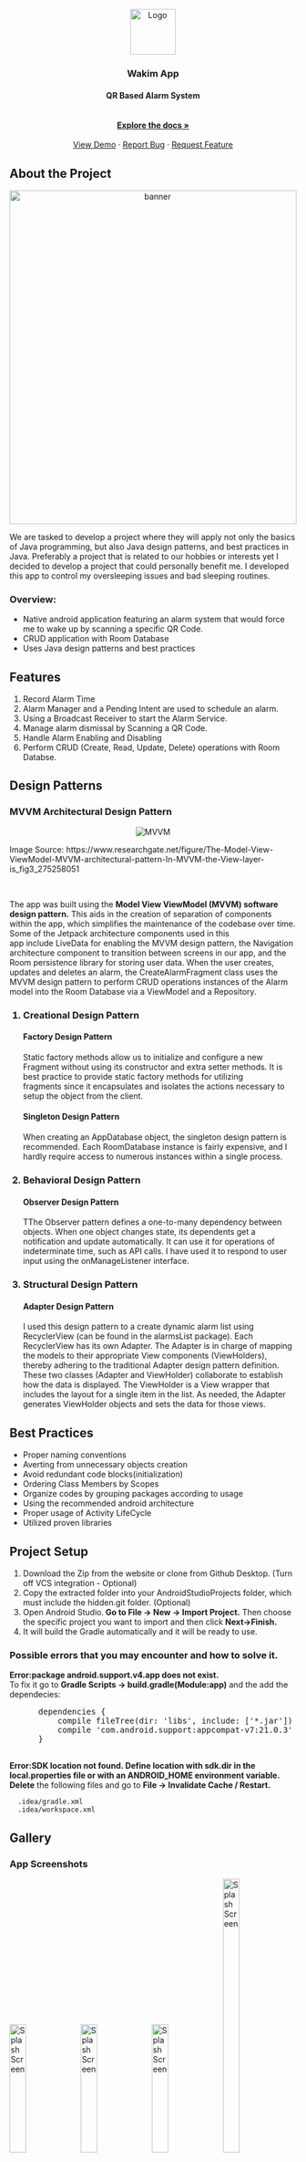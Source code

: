 <!-- PROJECT LOGO -->
<br />
<div align="center">
  <a href="https://github.com/othneildrew/Best-README-Template">
    <img src="assets/logo.png" alt="Logo" width="80" height="80">
  </a>

  <h3 align="center">Wakim App</h3>

  <p align="center">
    <h4 align="center">QR Based Alarm System</h4>
    <br />
    <a href="https://github.com/Kim-Arcena/Wakim"><strong>Explore the docs »</strong></a>
    <br />
    <br />
    <a href="https://www.youtube.com/watch?v=bzFK0Q1bCL0&ab_channel=KimberlyArce%C3%B1a">View Demo</a>
    ·
    <a href="https://github.com/Kim-Arcena/Wakim/issues">Report Bug</a>
    ·
    <a href="https://github.com/Kim-Arcena/Wakim/issues">Request Feature</a>
  </p>
</div>

<div>
  <!-- ABOUT THE PROJECT -->
  <h2>About the Project</h2>

  <p align="center">
    <img src="assets/appBanner.gif" alt="banner" width="100%" height="585" />
  </p>

  <p>We are tasked to develop a project where they will apply not only the basics of Java programming, but also Java design patterns, and best practices in Java.
  Preferably a project that is related to our hobbies or interests yet I decided to develop a project that could personally benefit me. I developed this app to control my  oversleeping issues and bad sleeping routines.</p>

  <h3>Overview:</h3>

  <ul>
    <li>Native android application featuring an alarm system that would force me to wake up by scanning a specific QR Code.</li>
    <li>CRUD application with Room Database</li>
    <li>Uses Java design patterns and best practices</li>
  </ul>
</div>

<div> 
  <!-- FEATURES -->
  <h2>Features</h2>
    <ol>
      <li>Record Alarm Time</li>
      <li>Alarm Manager and a Pending Intent are used to schedule an alarm.</li>
      <li>Using a Broadcast Receiver to start the Alarm Service.</li>
      <li>Manage alarm dismissal by Scanning a QR Code.</li>
      <li>Handle Alarm Enabling and Disabling</li>
      <li>Perform CRUD (Create, Read, Update, Delete) operations with Room Databse.</li>
    </0l>
</div>

<div>
  <!-- DESIGN PATTERNS -->
  <h2>Design Patterns</h2>
    <h3>MVVM Architectural Design Pattern</h3>
    <p align="center">
      <img src="assets/MVVM.png" alt="MVVM"/>
    </p>
    <p>Image Source: https://www.researchgate.net/figure/The-Model-View-ViewModel-MVVM-architectural-pattern-In-MVVM-the-View-layer-is_fig3_275258051 </p><br>
    <p>The app was built using the <b>Model View ViewModel (MVVM) software design pattern.</b> This aids in the creation of separation of components within the app, which simplifies the maintenance of the codebase over time. Some of the Jetpack architecture components used in this app include LiveData for enabling the MVVM design pattern, the Navigation architecture component to transition between screens in our app, and the Room persistence library for storing user data. When the user creates, updates and deletes an alarm, the CreateAlarmFragment class uses the MVVM design pattern to perform CRUD operations instances of the Alarm model into the Room Database via a ViewModel and a Repository.</p>
    <ol>
        <h3><li>Creational Design Pattern</li></h3>
            <h4>Factory Design Pattern</h4>
            <p> Static factory methods allow us to initialize and configure a new Fragment without using its constructor and extra setter methods. It is best practice to provide static factory methods for utilizing fragments since it encapsulates and isolates the actions necessary to setup the object from the client.</p>
            <h4><b>Singleton Design Pattern</b></h4>
            <p> When creating an AppDatabase object, the singleton design pattern is recommended. Each RoomDatabase instance is fairly expensive, and I hardly require access to numerous instances within a single process.</p>
        <h3><li>Behavioral Design Pattern</li></h3>
            <h4>Observer Design Pattern</h4>
            <p>TThe Observer pattern defines a one-to-many dependency between objects. When one object changes state, its dependents get a notification and update automatically. It can use it for operations of indeterminate time, such as API calls. I have used it to respond to user input using the onManageListener interface.</p>
        <h3><li>Structural Design Pattern</li></h3>
        <h4>Adapter Design Pattern</h4>
        <p>I used this design pattern to a create dynamic alarm list using RecyclerView (can be found in the alarmsList package). Each RecyclerView has its own Adapter. The Adapter is in charge of mapping the models to their appropriate View components (ViewHolders), thereby adhering to the traditional Adapter design pattern definition. These two classes (Adapter and ViewHolder) collaborate to establish how the data is displayed. The ViewHolder is a View wrapper that includes the layout for a single item in the list. As needed, the Adapter generates ViewHolder objects and sets the data for those views.</p>
    </ol>
</div>

<div>
  <!-- BEST PRACTICES -->
  <h2>Best Practices</h2>
    <ul>
      <li>Proper naming conventions</li>
      <li>Averting from unnecessary objects creation</li>
      <li>Avoid redundant code blocks(initialization)</li>
      <li>Ordering Class Members by Scopes</li>
      <li>Organize codes by grouping packages according to usage</li>
      <li>Using the recommended android architecture</li>
      <li>Proper usage of Activity LifeCycle</li>
      <li>Utilized proven libraries </li>
    </ul>
</div>

<div>
  <!-- PROJECT SETUP -->
  <h2>Project Setup</h2>
    <ol>
        <li>Download the Zip from the website or clone from Github Desktop. (Turn off VCS integration - Optional)</li>
        <li>Copy the extracted folder into your AndroidStudioProjects folder, which must include the hidden.git folder. (Optional)</li>
        <li>Open Android Studio.<b> Go to File -> New -> Import Project.</b> Then choose the specific project you want to import and then click <b> Next->Finish.</b></li>
        <li>It will build the Gradle automatically and it will be ready to use.</li>
    </ol>
    <h3>Possible errors that you may encounter and how to solve it.</h3>
    <p><b>Error:package android.support.v4.app does not exist. </b><br>To fix it go to <b>Gradle Scripts -> build.gradle(Module:app)</b> and the add the dependecies:</p>  
    <pre>
      dependencies {      
          compile fileTree(dir: 'libs', include: ['*.jar'])  
          compile 'com.android.support:appcompat-v7:21.0.3'  
      }
     </pre>
     <p><b>Error:SDK location not found. Define location with sdk.dir in the local.properties file or with an ANDROID_HOME environment variable.</b>
       <br><b>Delete</b> the following files and go to <b>File -> Invalidate Cache / Restart.</b></p>
     
      .idea/gradle.xml
      .idea/workspace.xml
     
    
</div>

<div>
  <!-- APP SCREENSHOT -->
  <h2>Gallery</h2>
  <h3>App Screenshots</h3>
  <img src="assets/splashScreen.png" alt="Splash Screen" width="24%" >
  <img src="assets/scheduleAlarm Activity.png" alt="Splash Screen" width="24%" >
  <img src="assets/mainActivity.png" alt="Splash Screen" width="24%" >
  <img src="assets/codeScanner.jpg" alt="Splash Screen" width="24%" height="480">
  <br>
  <h3>QR Codes for Dismissal</h3>
  <img src="assets/QR1.png" alt="Splash Screen" width="300" height="397">
  <img src="assets/QR2.png" alt="Splash Screen" width="300" height="397">
  
</div>

<div>
  <!-- JAVA DOCUMENTATION (JAVADOC) -->
  <h2>Java Documentation (JavaDoc)</h2>
  <a href="https://github.com/Kim-Arcena/Wakim-App/tree/master/Javadoc"><strong>Check Javadoc Here</strong></a>
</div>

<div>
  <!-- EXECUTABLE APK FILE -->
  <h2>Executable APK File</h2>
  <a href="https://drive.google.com/file/d/1aS5rgG3Q1YPQh17X_qqPdo0vHTX_taXd/view?usp=sharing"><strong>Check APK Here</strong></a> or
  <a href="https://github.com/Kim-Arcena/Wakim-App/releases"><strong>Check Release</strong></a>
</div>

